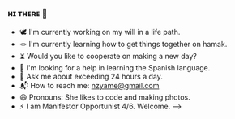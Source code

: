 ### ʜɪ ᴛʜᴇʀᴇ 👋 

- 🕊 I'm currently working on my will in a life path.
- 🪢 I'm currently learning how to get things together on hamak. 
- ⏳ Would you like to cooperate on making a new day?
- 🤔 I'm looking for a help in learning the Spanish language.
- 💬 Ask me about exceeding 24 hours a day.
- 📬 How to reach me: nzyame@gmail.com
- 😄 Pronouns: She likes to code and making photos.
- ⚡ I am Manifestor Opportunist 4/6. Welcome.
-->


<!--
**nazinamari/nazinamari** is a ✨ _special_ ✨ repository because its `README.md` (this file) appears on your GitHub profile.

